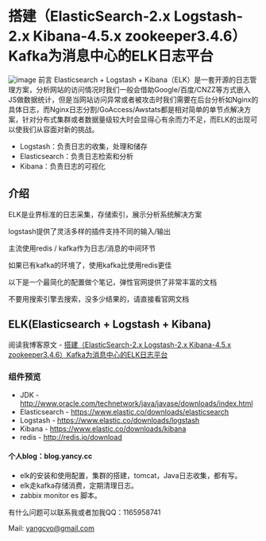 # 搭建（ElasticSearch-2.x Logstash-2.x Kibana-4.5.x zookeeper3.4.6）Kafka为消息中心的ELK日志平台

![image](https://i.v2ex.co/2Zo3bPa3.png)
前言
Elasticsearch + Logstash + Kibana（ELK）是一套开源的日志管理方案，分析网站的访问情况时我们一般会借助Google/百度/CNZZ等方式嵌入JS做数据统计，但是当网站访问异常或者被攻击时我们需要在后台分析如Nginx的具体日志，而Nginx日志分割/GoAccess/Awstats都是相对简单的单节点解决方案，针对分布式集群或者数据量级较大时会显得心有余而力不足，而ELK的出现可以使我们从容面对新的挑战。
* Logstash：负责日志的收集，处理和储存
* Elasticsearch：负责日志检索和分析
* Kibana：负责日志的可视化


## 介绍

ELK是业界标准的日志采集，存储索引，展示分析系统解决方案

logstash提供了灵活多样的插件支持不同的输入/输出

主流使用redis / kafka作为日志/消息的中间环节

如果已有kafka的环境了，使用kafka比使用redis更佳

以下是一个最简化的配置做个笔记，弹性官网提供了非常丰富的文档

不要用搜索引擎去搜索，没多少结果的，请直接看官网文档

## ELK(Elasticsearch + Logstash + Kibana)
阅读我博客原文 - [搭建（ElasticSearch-2.x Logstash-2.x Kibana-4.5.x zookeeper3.4.6）Kafka为消息中心的ELK日志平台](http://blog.yancy.cc/2016/12/29/%E6%97%A5%E5%BF%97%E5%88%86%E6%9E%90%10%E5%B9%B3%E5%8F%B0/Elasticsearch/%E6%90%AD%E5%BB%BA(ElasticSearch-2.x%20Logstash-2.x%20Kibana-4.5.x%20zookeeper3.4.6)%20Kafka%E4%B8%BA%E6%B6%88%E6%81%AF%E4%B8%AD%E5%BF%83%E7%9A%84ELK%E6%97%A5%E5%BF%97%E5%B9%B3%E5%8F%B0/)

### 组件预览
* JDK - http://www.oracle.com/technetwork/java/javase/downloads/index.html
* Elasticsearch - https://www.elastic.co/downloads/elasticsearch
* Logstash - https://www.elastic.co/downloads/logstash
* Kibana - https://www.elastic.co/downloads/kibana
* redis - http://redis.io/download


#### 个人blog：blog.yancy.cc

* elk的安装和使用配置，集群的搭建，tomcat，Java日志收集，都有写。
* elk走kafka存储消费，定期清理日志。
* zabbix monitor es 脚本。

有什么问题可以联系我或者加我QQ：1165958741

Mail: yangcvo@gmail.com
